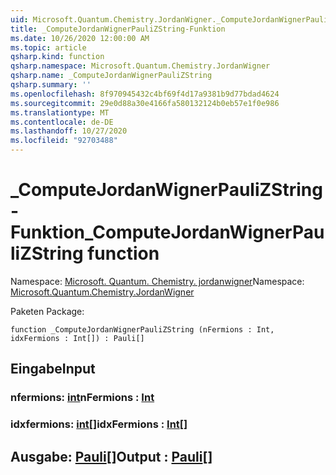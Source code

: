 ```yaml
---
uid: Microsoft.Quantum.Chemistry.JordanWigner._ComputeJordanWignerPauliZString
title: _ComputeJordanWignerPauliZString-Funktion
ms.date: 10/26/2020 12:00:00 AM
ms.topic: article
qsharp.kind: function
qsharp.namespace: Microsoft.Quantum.Chemistry.JordanWigner
qsharp.name: _ComputeJordanWignerPauliZString
qsharp.summary: ''
ms.openlocfilehash: 8f970945432c4bf69f4d17a9381b9d77bdad4624
ms.sourcegitcommit: 29e0d88a30e4166fa580132124b0eb57e1f0e986
ms.translationtype: MT
ms.contentlocale: de-DE
ms.lasthandoff: 10/27/2020
ms.locfileid: "92703488"
---
```

# <a name="_computejordanwignerpaulizstring-function"></a><span data-ttu-id="0da7d-102">_ComputeJordanWignerPauliZString-Funktion</span><span class="sxs-lookup"><span data-stu-id="0da7d-102">_ComputeJordanWignerPauliZString function</span></span>

<span data-ttu-id="0da7d-103">Namespace: [Microsoft. Quantum. Chemistry. jordanwigner](xref:Microsoft.Quantum.Chemistry.JordanWigner)</span><span class="sxs-lookup"><span data-stu-id="0da7d-103">Namespace: [Microsoft.Quantum.Chemistry.JordanWigner](xref:Microsoft.Quantum.Chemistry.JordanWigner)</span></span>

<span data-ttu-id="0da7d-104">Paketen [](https://nuget.org/packages/)</span><span class="sxs-lookup"><span data-stu-id="0da7d-104">Package: [](https://nuget.org/packages/)</span></span>




```qsharp
function _ComputeJordanWignerPauliZString (nFermions : Int, idxFermions : Int[]) : Pauli[]
```


## <a name="input"></a><span data-ttu-id="0da7d-105">Eingabe</span><span class="sxs-lookup"><span data-stu-id="0da7d-105">Input</span></span>

### <a name="nfermions--int"></a><span data-ttu-id="0da7d-106">nfermions: [int](xref:microsoft.quantum.lang-ref.int)</span><span class="sxs-lookup"><span data-stu-id="0da7d-106">nFermions : [Int](xref:microsoft.quantum.lang-ref.int)</span></span>




### <a name="idxfermions--int"></a><span data-ttu-id="0da7d-107">idxfermions: [int](xref:microsoft.quantum.lang-ref.int)[]</span><span class="sxs-lookup"><span data-stu-id="0da7d-107">idxFermions : [Int](xref:microsoft.quantum.lang-ref.int)[]</span></span>





## <a name="output--pauli"></a><span data-ttu-id="0da7d-108">Ausgabe: [Pauli](xref:microsoft.quantum.lang-ref.pauli)[]</span><span class="sxs-lookup"><span data-stu-id="0da7d-108">Output : [Pauli](xref:microsoft.quantum.lang-ref.pauli)[]</span></span>

